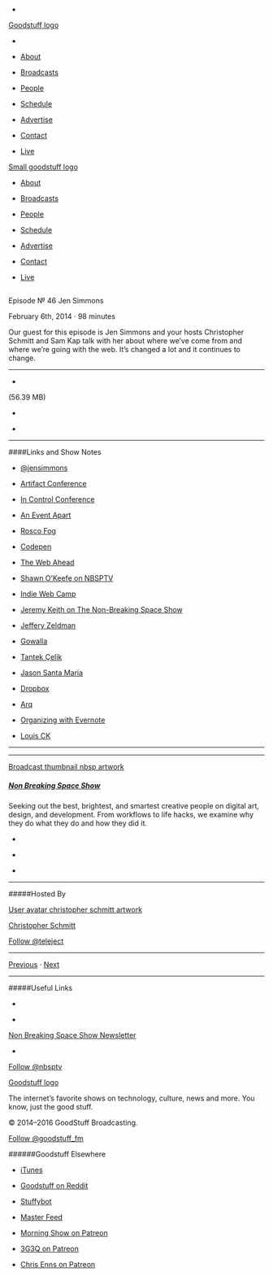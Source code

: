 

-
[Goodstuff logo](http://www.goodstuff.fm/)[](/assets/goodstuff_logo-17c1fe6f378352de5d7345f76152130b.svg)

-


-  [About](/about)

-  [Broadcasts](/broadcasts)

-  [People](/people)

-  [Schedule](/schedule)

-  [Advertise](/advertise)

-  [Contact](/contact)

-  [Live](/live)


[Small goodstuff logo](http://www.goodstuff.fm/)[](/assets/small_goodstuff_logo-bf032e72b9ec41494f4d90905f1ad619.svg)


-  [About](/about)

-  [Broadcasts](/broadcasts)

-  [People](/people)

-  [Schedule](/schedule)

-  [Advertise](/advertise)

-  [Contact](/contact)

-  [Live](/live)


##
Episode № 46
Jen Simmons


February 6th, 2014
&middot;
98
minutes


Our guest for this episode is Jen Simmons and your hosts Christopher Schmitt and Sam Kap talk with her about where we&rsquo;ve come from and where we&rsquo;re going with the web. It&rsquo;s changed a lot and it continues to change.


------------------------------


-
[](http://podcasts-1.feedpress.co/10609/nbsp-46.mp3)(56.39 MB)

-
[](http://twitter.com/intent/tweet?text=Non%20Breaking%20Space%20Show%20%E2%84%96%2046%20on%20@goodstuff_fm%20-%20http://goodstuff.fm/nbsp/46)

-
[](http://www.facebook.com/sharer/sharer.php?u=http://goodstuff.fm/nbsp/46)


------------------------------


####Links and Show Notes

-  [@jensimmons](https://twitter.com/jensimmons)

-  [Artifact Conference](http://artifactconf.com)

-  [In Control Conference](http://2014.incontrolconference.com)

-  [An Event Apart](http://aneventapart.com)

-  [Rosco Fog](http://www.rosco.com/fog/)

-  [Codepen](http://codepen.io)

-  [The Web Ahead](http://5by5.tv/webahead)

-  [Shawn O’Keefe on NBSPTV](http://nonbreakingspace.tv/shawn-okeefe/)

-  [Indie Web Camp](http://indiewebcamp.com)

-  [Jeremy Keith on The Non-Breaking Space Show](http://nonbreakingspace.tv/jeremy-keith/)

-  [Jeffery Zeldman](http://www.zeldman.com)

-  [Gowalla](http://en.wikipedia.org/wiki/Gowalla)

-  [Tantek Çelik](http://tantek.com)

-  [Jason Santa Maria](http://jasonsantamaria.com)

-  [Dropbox](http://db.tt/czHe7sK)

-  [Arq](http://www.haystacksoftware.com/arq/index.php)

-  [Organizing with Evernote](http://www.nytimes.com/2013/12/12/technology/personaltech/getting-organized-with-evernote.html?smid=tw-share&_r=1&)

-  [Louis CK](https://buy.louisck.net)


------------------------------


------------------------------


[Broadcast thumbnail nbsp artwork](/nbsp)[](https://goodstuffs3.s3.amazonaws.com/uploads/broadcast/image/19/broadcast_thumbnail_nbsp_artwork.png)

##### [Non Breaking Space Show](/nbsp)


Seeking out the best, brightest, and smartest creative people on digital art, design, and development. From workflows to life hacks, we examine why they do what they do and how they did it.

-
[](http://itunes.apple.com/us/podcast/the-non-breaking-space-show/id507162981)

-
[](http://feeds.goodstuff.fm/nbsp)

-
[](mailto:chris@goodstuff.fm?cc=sponsorship%40goodstuff.fm&subject=%5BGoodStuff%20FM%5D%20Sponsorship%20Inquiry%20for%20Non%20Breaking%20Space%20Show)


------------------------------


#####Hosted By


[User avatar christopher schmitt artwork](/people/christopher-schmitt)[](https://goodstuffs3.s3.amazonaws.com/uploads/user/avatar/20/user_avatar_christopher-schmitt_artwork.png)

[Christopher Schmitt](/people/christopher-schmitt)


[Follow @teleject](https://twitter.com/teleject)


------------------------------


[Previous](/nbsp/45)
&middot;
[Next](/nbsp/47)


------------------------------


#####Useful Links

-
[](mailto:chris@goodstuff.fm?subject=%5BGoodstuff%20FM%5D%20Feedback%20for%20Non%20Breaking%20Space%20Show)

-
[Non Breaking Space Show Newsletter](http://www.goodstuff.fm/nbsp/newsletter)


-
[Follow @nbsptv](https://twitter.com/nbsptv)


[Goodstuff logo](http://www.goodstuff.fm/)[](/assets/goodstuff_logo-17c1fe6f378352de5d7345f76152130b.svg)


The internet’s favorite shows on technology, culture, news and more. You know, just the good stuff.


&copy; 2014&ndash;2016 GoodStuff Broadcasting.

[Follow @goodstuff_fm](https://twitter.com/goodstufffm)


######Goodstuff Elsewhere

-  [iTunes](https://itunes.apple.com/us/artist/goodstuff-fm/id843385597?mt=2)

-  [Goodstuff on Reddit](https://www.reddit.com/r/Goodstuff_fm/)

-  [Stuffybot](http://stuffybot.goodstuff.fm)

-  [Master Feed](/master/feed)

-  [Morning Show on Patreon](https://www.patreon.com/morningshow)

-  [3G3Q on Patreon](https://www.patreon.com/3g3q)

-  [Chris Enns on Patreon](https://www.patreon.com/ichris)
